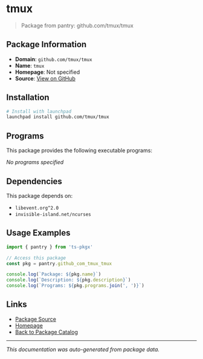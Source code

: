 # tmux

> Package from pantry: github.com/tmux/tmux

## Package Information

- **Domain**: `github.com/tmux/tmux`
- **Name**: `tmux`
- **Homepage**: Not specified
- **Source**: [View on GitHub](https://github.com/pkgxdev/pantry/tree/main/projects/github.com/tmux/tmux/package.yml)

## Installation

```bash
# Install with launchpad
launchpad install github.com/tmux/tmux
```

## Programs

This package provides the following executable programs:

*No programs specified*

## Dependencies

This package depends on:

- `libevent.org^2.0`
- `invisible-island.net/ncurses`

## Usage Examples

```typescript
import { pantry } from 'ts-pkgx'

// Access this package
const pkg = pantry.github_com_tmux_tmux

console.log(`Package: ${pkg.name}`)
console.log(`Description: ${pkg.description}`)
console.log(`Programs: ${pkg.programs.join(', ')}`)
```

## Links

- [Package Source](https://github.com/pkgxdev/pantry/tree/main/projects/github.com/tmux/tmux/package.yml)
- [Homepage](#)
- [Back to Package Catalog](../package-catalog.md)

---

*This documentation was auto-generated from package data.*
